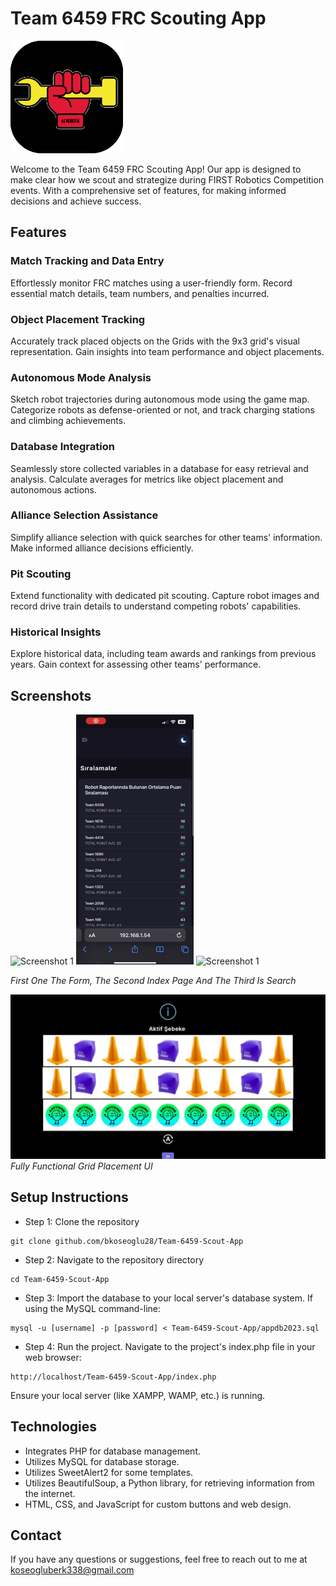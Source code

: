 # Team 6459 FRC Scouting App

![App Logo](/img/svg/apple-touch-icon.png)

Welcome to the Team 6459 FRC Scouting App! Our app is designed to make clear how we scout and strategize during FIRST Robotics Competition events. With a comprehensive set of features, for making informed decisions and achieve success.

## Features

### Match Tracking and Data Entry
Effortlessly monitor FRC matches using a user-friendly form. Record essential match details, team numbers, and penalties incurred.

### Object Placement Tracking
Accurately track placed objects on the Grids with the 9x3 grid's visual representation. Gain insights into team performance and object placements.

### Autonomous Mode Analysis
Sketch robot trajectories during autonomous mode using the game map. Categorize robots as defense-oriented or not, and track charging stations and climbing achievements.

### Database Integration
Seamlessly store collected variables in a database for easy retrieval and analysis. Calculate averages for metrics like object placement and autonomous actions.

### Alliance Selection Assistance
Simplify alliance selection with quick searches for other teams' information. Make informed alliance decisions efficiently.

### Pit Scouting
Extend functionality with dedicated pit scouting. Capture robot images and record drive train details to understand competing robots' capabilities.

### Historical Insights
Explore historical data, including team awards and rankings from previous years. Gain context for assessing other teams' performance.

## Screenshots

![Screenshot 1](/img/github/FormUI.gif)
![Screenshot 1](/img/github/Index.gif)
![Screenshot 1](/img/github/SearchUI.gif)

*First One The Form, The Second Index Page And The Third Is Search*

![Screenshot 2](/img/github/GridUI.jpg)
*Fully Functional Grid Placement UI*

## Setup Instructions

* Step 1: Clone the repository
```
git clone github.com/bkoseoglu28/Team-6459-Scout-App
```

* Step 2: Navigate to the repository directory
```
cd Team-6459-Scout-App
```

- Step 3: Import the database to your local server's database system.
     If using the MySQL command-line:
```
mysql -u [username] -p [password] < Team-6459-Scout-App/appdb2023.sql
```

* Step 4: Run the project. Navigate to the project's index.php file in your web browser:
```
http://localhost/Team-6459-Scout-App/index.php
```
 Ensure your local server (like XAMPP, WAMP, etc.) is running.

## Technologies

- Integrates PHP for database management.
- Utilizes MySQL for database storage.
- Utilizes SweetAlert2 for some templates.
- Utilizes BeautifulSoup, a Python library, for retrieving information from the internet.
- HTML, CSS, and JavaScript for custom buttons and web design.

## Contact

If you have any questions or suggestions, feel free to reach out to me at koseogluberk338@gmail.com
